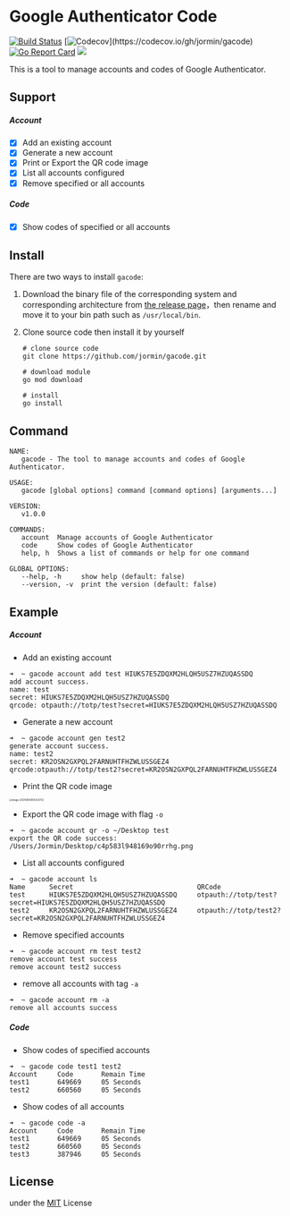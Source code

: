 Google Authenticator Code
============

[![Build Status](https://github.com/jormin/gacode/workflows/test/badge.svg?branch=master)](https://github.com/jormin/gacode/actions?query=workflow%3Atest)
[![Codecov](https://codecov.io/gh/jormin/gacode/branch/master/graph/badge.svg?)](https://codecov.io/gh/jormin/gacode)
[![Go Report Card](https://goreportcard.com/badge/github.com/jormin/gacode)](https://goreportcard.com/report/github.com/jormin/gacode)
[![](https://img.shields.io/badge/version-v1.0.0-success.svg)](https://github.com/jormin/gacode)

This is a tool to manage accounts and codes of Google Authenticator.

Support
-----

##### Account

- [x] Add an existing account
- [x] Generate a new account
- [x] Print or Export the QR code image
- [x] List all accounts configured
- [x] Remove specified or all accounts

##### Code

- [x] Show codes of specified or all accounts

Install
-----

There are two ways to install `gacode`:

1. Download the binary file of the corresponding system and corresponding architecture from [the release page](https://github.com/jormin/gacode/releases)，then rename and move it to your bin path such as `/usr/local/bin`.

2. Clone source code then install it by yourself

    ```
    # clone source code
    git clone https://github.com/jormin/gacode.git
    
    # download module
    go mod download
    
    # install
    go install
    ```

Command
-----

```shell
NAME:
   gacode - The tool to manage accounts and codes of Google Authenticator.

USAGE:
   gacode [global options] command [command options] [arguments...]

VERSION:
   v1.0.0

COMMANDS:
   account  Manage accounts of Google Authenticator
   code     Show codes of Google Authenticator
   help, h  Shows a list of commands or help for one command

GLOBAL OPTIONS:
   --help, -h     show help (default: false)
   --version, -v  print the version (default: false)
```

Example
-----

##### Account

- Add an existing account

```shell script
➜  ~ gacode account add test HIUKS7E5ZDQXM2HLQH5USZ7HZUQASSDQ
add account success.
name: test
secret: HIUKS7E5ZDQXM2HLQH5USZ7HZUQASSDQ
qrcode: otpauth://totp/test?secret=HIUKS7E5ZDQXM2HLQH5USZ7HZUQASSDQ
```

- Generate a new account

```shell
➜  ~ gacode account gen test2                                
generate account success.
name: test2
secret: KR2OSN2GXPQL2FARNUHTFHZWLUSSGEZ4
qrcode:otpauth://totp/test2?secret=KR2OSN2GXPQL2FARNUHTFHZWLUSSGEZ4
```

- Print the QR code image

<div align="left"><img src="https://blog.cdn.lerzen.com/img/20210904005428.png" alt="image-20210904005423753" style="zoom:30%;" /></div>

- Export the QR code image with flag `-o`

```shell
➜  ~ gacode account qr -o ~/Desktop test
export the QR code success: /Users/Jormin/Desktop/c4p583l948169o90rrhg.png
```

- List all accounts configured

```shell
➜  ~ gacode account ls
Name      Secret                               QRCode
test      HIUKS7E5ZDQXM2HLQH5USZ7HZUQASSDQ     otpauth://totp/test?secret=HIUKS7E5ZDQXM2HLQH5USZ7HZUQASSDQ
test2     KR2OSN2GXPQL2FARNUHTFHZWLUSSGEZ4     otpauth://totp/test2?secret=KR2OSN2GXPQL2FARNUHTFHZWLUSSGEZ4
```
    
- Remove specified accounts
    
```shell
➜  ~ gacode account rm test test2
remove account test success
remove account test2 success
```
        
- remove all accounts with tag `-a`
    
```shell
➜  ~ gacode account rm -a
remove all accounts success 
```

##### Code

- Show codes of specified accounts

```shell
➜  ~ gacode code test1 test2
Account     Code       Remain Time
test1       649669     05 Seconds
test2       660560     05 Seconds
```

- Show codes of all accounts

```shell
➜  ~ gacode code -a
Account     Code       Remain Time
test1       649669     05 Seconds
test2       660560     05 Seconds
test3       387946     05 Seconds
```

License
-------

under the [MIT](./LICENSE) License